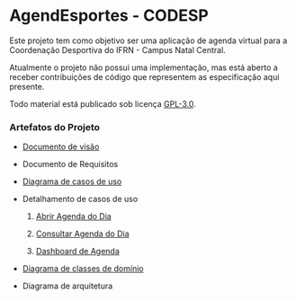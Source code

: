 # AgendEsportes - CODESP

Este projeto tem como objetivo ser uma aplicação de agenda virtual para a Coordenação Desportiva do IFRN - Campus Natal Central.

Atualmente o projeto não possui uma implementação, mas está aberto a receber contribuições de código que representem as especificação aqui presente.

Todo material está publicado sob licença [GPL-3.0](https://www.gnu.org/licenses/quick-guide-gplv3.pt-br.html).

### Artefatos do Projeto

* [Documento de visão](https://github.com/AgendEsportes/AgendEsport/blob/main/docs/visao_do_produto.md)

* Documento de Requisitos

* [Diagrama de casos de uso](https://github.com/AgendEsportes/AgendEsport/blob/main/docs/diagramas/Diagrama%20Casos%20de%20Uso.png)

* Detalhamento de casos de uso 

  1. [Abrir Agenda do Dia](https://github.com/AgendEsportes/AgendEsport/blob/main/docs/casos_de_uso/cdu_abrir_agenda_do_dia.md)

  2. [Consultar Agenda do Dia](https://github.com/AgendEsportes/AgendEsport/blob/main/docs/casos_de_uso/cdu_consultar_agenda_do_dia.md)

  3. [Dashboard de Agenda](https://github.com/AgendEsportes/AgendEsport/blob/main/docs/casos_de_uso/cdu_dashboard_de_agenda.md)
* [Diagrama de classes de domínio](https://github.com/AgendEsportes/AgendEsport/blob/main/docs/diagramas/DiagramaClasses.pdf)
* Diagrama de arquitetura
